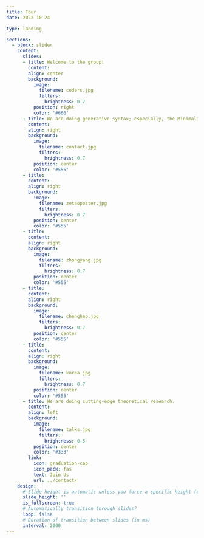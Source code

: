 ```yaml
---
title: Tour
date: 2022-10-24

type: landing

sections:
  - block: slider
    content:
      slides:
      - title: Welcome to the group!
        content: 
        align: center
        background:
          image:
            filename: coders.jpg
            filters:
              brightness: 0.7
          position: right
          color: '#666'
      - title: We are doing generative syntax; especially, the Minimalist Program.
        content:
        align: right
        background:
          image:
            filename: contact.jpg
            filters:
              brightness: 0.7
          position: center
          color: '#555'
      - title:
        content:
        align: right
        background:
          image:
            filename: zetaoposter.jpg
            filters:
              brightness: 0.7
          position: center
          color: '#555'
      - title:
        content:
        align: right
        background:
          image:
            filename: zhongyang.jpg
            filters:
              brightness: 0.7
          position: center
          color: '#555'
      - title:
        content:
        align: right
        background:
          image:
            filename: chenghao.jpg
            filters:
              brightness: 0.7
          position: center
          color: '#555'
      - title:
        content:
        align: right
        background:
          image:
            filename: korea.jpg
            filters:
              brightness: 0.7
          position: center
          color: '#555'
      - title: We are doing cutting-edge theoretical research.
        content:
        align: left
        background:
          image:
            filename: talks.jpg
            filters:
              brightness: 0.5
          position: center
          color: '#333'
        link:
          icon: graduation-cap
          icon_pack: fas
          text: Join Us
          url: ../contact/
    design:
      # Slide height is automatic unless you force a specific height (e.g. '400px')
      slide_height: ''
      is_fullscreen: true
      # Automatically transition through slides?
      loop: false
      # Duration of transition between slides (in ms)
      interval: 2000
---
```

